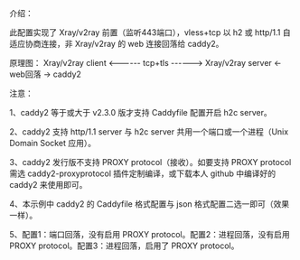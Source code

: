 介绍：

此配置实现了 Xray/v2ray 前置（监听443端口），vless+tcp 以 h2 或 http/1.1 自适应协商连接，非 Xray/v2ray 的 web 连接回落给 caddy2。

原理图：
Xray/v2ray client <------ tcp+tls ------> Xray/v2ray server <- web回落 -> caddy2

注意：

1、caddy2 等于或大于 v2.3.0 版才支持 Caddyfile 配置开启 h2c server。

2、caddy2 支持 http/1.1 server 与 h2c server 共用一个端口或一个进程（Unix Domain Socket 应用）。

3、caddy2 发行版不支持 PROXY protocol（接收）。如要支持 PROXY protocol 需选 caddy2-proxyprotocol 插件定制编译，或下载本人 github 中编译好的 caddy2 来使用即可。

4、本示例中 caddy2 的 Caddyfile 格式配置与 json 格式配置二选一即可（效果一样）。

5、配置1：端口回落，没有启用 PROXY protocol。配置2：进程回落，没有启用 PROXY protocol。配置3：进程回落，启用了 PROXY protocol。

